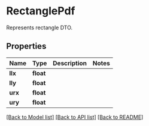 ﻿# RectanglePdf
Represents rectangle DTO.

## Properties
Name | Type | Description | Notes
------------ | ------------- | ------------- | -------------
**llx** | **float** |  | 
**lly** | **float** |  | 
**urx** | **float** |  | 
**ury** | **float** |  | 

[[Back to Model list]](../README.md#documentation-for-models) [[Back to API list]](../README.md#documentation-for-api-endpoints) [[Back to README]](../README.md)


